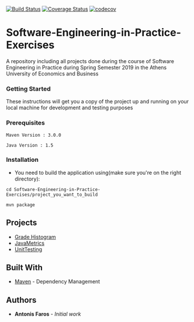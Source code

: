 [![Build Status](https://travis-ci.com/AntonisFaros/Software-Engineering-in-Practice-Exercises.svg?branch=master)](https://travis-ci.com/AntonisFaros/Software-Engineering-in-Practice-Exercises)
[![Coverage Status](https://coveralls.io/repos/github/AntonisFaros/Software-Engineering-in-Practice-Exercises/badge.svg?branch=master)](https://coveralls.io/github/AntonisFaros/Software-Engineering-in-Practice-Exercises?branch=master)
[![codecov](https://codecov.io/gh/AntonisFaros/Software-Engineering-in-Practice-Exercises/branch/master/graph/badge.svg?token=CawggwYXwi)](https://codecov.io/gh/AntonisFaros/Software-Engineering-in-Practice-Exercises)
# Software-Engineering-in-Practice-Exercises
A repository including all projects done during the course of Software Engineering in Practice during Spring Semester 2019 in the Athens University of Economics and Business

### Getting Started

These instructions will get you a copy of the project up and running on your local machine for development and testing purposes
### Prerequisites

```
Maven Version : 3.0.0
```

```
Java Version : 1.5
```

### Installation
* You need to build the application using(make sure you're on the right directory): 

```
cd Software-Engineering-in-Practice-Exercises/project_you_want_to_build
```

```
mvn package
```

## Projects
* [Grade Histogram](gradehistogram/README.md) 
* [JavaMetrics](JavaMetrics/README.md)
* [UnitTesting](UnitTesting/README.md)


## Built With

* [Maven](https://maven.apache.org/) - Dependency Management

## Authors

* **Antonis Faros** - *Initial work* 